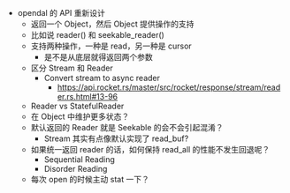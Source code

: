 - opendal 的 API 重新设计
	- 返回一个 Object，然后 Object 提供操作的支持
	- 比如说 reader() 和 seekable_reader()
	- 支持两种操作，一种是 read，另一种是 cursor
		- 是不是从底层就得返回两个参数
	- 区分 Stream 和 Reader
		- Convert stream to async reader
			- https://api.rocket.rs/master/src/rocket/response/stream/reader.rs.html#13-96
	- Reader vs StatefulReader
	- 在 Object 中维护更多状态？
	- 默认返回的 Reader 就是 Seekable 的会不会引起混淆？
		- Stream 其实有点像默认实现了 read_buf?
	- 如果统一返回 reader 的话，如何保持 read_all 的性能不发生回退呢？
		- Sequential Reading
		- Disorder Reading
	- 每次 open 的时候主动 stat 一下？